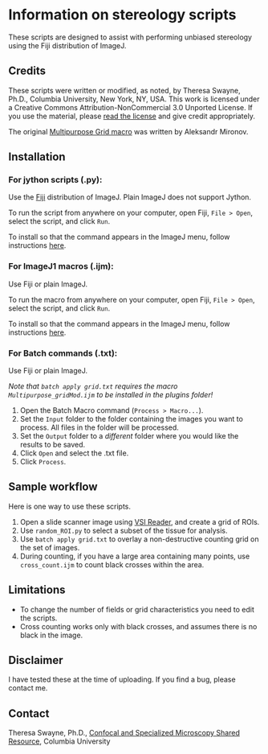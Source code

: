 Information on stereology scripts
==================================

These scripts are designed to assist with performing unbiased stereology using the Fiji distribution of ImageJ.

## Credits

These scripts were written or modified, as noted, by Theresa Swayne, Ph.D., Columbia University, New York, NY, USA. This work is licensed under a Creative Commons Attribution-NonCommercial 3.0 Unported License. If you use the material, please [read the license](https://creativecommons.org/licenses/by-nc/3.0/) and give credit appropriately.

The original [Multipurpose Grid macro](https://imagej.nih.gov/ij/macros/Multipurpose_grid.txt) was written by Aleksandr Mironov.

## Installation

### For jython scripts (.py):

Use the [Fiji](http://imagej.net/Fiji) distribution of ImageJ. Plain ImageJ does not support Jython.

To run the script from anywhere on your computer, open Fiji, `File > Open`, select the script, and click `Run`.

To install so that the command appears in the ImageJ menu, follow instructions [here](http://imagej.net/Installing_3rd_party_plugins).

### For ImageJ1 macros (.ijm):

Use Fiji or plain ImageJ.

To run the macro from anywhere on your computer, open Fiji, `File > Open`, select the script, and click `Run`.

To install so that the command appears in the ImageJ menu, follow instructions [here](http://imagej.net/Installing_3rd_party_plugins).

### For Batch commands (.txt):

Use Fiji or plain ImageJ.

*Note that `batch apply grid.txt` requires the macro `Multipurpose_gridMod.ijm` to be installed in the plugins folder!*

1. Open the Batch Macro command (`Process > Macro...`).
2. Set the `Input` folder to the folder containing the images you want to process. All files in the folder will be processed.
1. Set the `Output` folder to a *different* folder where you would like the results to be saved.
1. Click `Open` and select the .txt file.
1. Click `Process`.

## Sample workflow

Here is one way to use these scripts.

1. Open a slide scanner image using [VSI Reader](http://biop.epfl.ch/TOOL_VSI_Reader.html), and create a grid of ROIs.
1. Use `random_ROI.py` to select a subset of the tissue for analysis.
1. Use `batch apply grid.txt` to overlay a non-destructive counting grid on the set of images.
1. During counting, if you have a large area containing many points, use `cross_count.ijm` to count black crosses within the area.

## Limitations

* To change the number of fields or grid characteristics you need to edit the scripts.
* Cross counting works only with black crosses, and assumes there is no black in the image.

## Disclaimer

I have tested these at the time of uploading. If you find a bug, please contact me.

## Contact

Theresa Swayne, Ph.D., [Confocal and Specialized Microscopy Shared Resource](http://www.hiccc.columbia.edu/research/sharedresources/confocal), Columbia University
